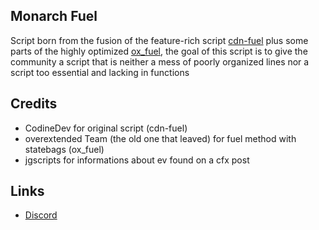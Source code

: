 ## Monarch Fuel
Script born from the fusion of the feature-rich script [cdn-fuel](https://github.com/CodineDev/cdn-fuel) plus some parts of the highly optimized [ox_fuel](https://github.com/overextended/ox_fuel), the goal of this script is to give the community a script that is neither a mess of poorly organized lines nor a script too essential and lacking in functions

## Credits
- CodineDev for original script (cdn-fuel)
- overextended Team (the old one that leaved) for fuel method with statebags (ox_fuel)
- jgscripts for informations about ev found on a cfx post

## Links
- [Discord](https://discord.gg/WKtk65yBC6)
